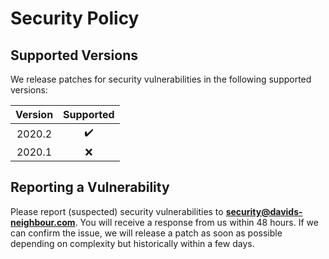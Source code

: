 # Security Policy

## Supported Versions

We release patches for security vulnerabilities in the following supported versions:

| Version | Supported |
| :---: | :----------------: |
| 2020.2 | :heavy_check_mark: |
| 2020.1 | :x: |

## Reporting a Vulnerability

Please report (suspected) security vulnerabilities to
**[security@davids-neighbour.com](mailto:security@davids-neighbour.com)**. You will receive a response from
us within 48 hours. If we can confirm the issue, we will release a patch as soon
as possible depending on complexity but historically within a few days.
